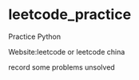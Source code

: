 # leetcode_practice
Practice Python

Website:leetcode or leetcode china

record some problems unsolved
